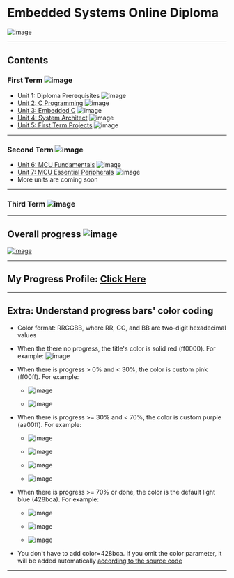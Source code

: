 # Embedded Systems Online Diploma

[![image](https://drive.google.com/uc?export=view&id=1Bcpl5OGMCVsqHlF52MFKXuOHNEaKHi92)](https://www.learn-in-depth.com/online-diploma/mahmoudhamdy.eeng%40gmail.com)

---

## Contents

### First Term ![image](https://progress-bar.xyz/100/?width=120&title=Done)

- Unit 1: Diploma Prerequisites ![image](https://progress-bar.xyz/100/?width=120&prefix=No+Exercises+)
- [Unit 2: C Programming](02_C_Programming) ![image](https://progress-bar.xyz/100/?width=120)
- [Unit 3: Embedded C](03_Embedded_C) ![image](https://progress-bar.xyz/100/?width=120)
- [Unit 4: System Architect](04_System_Architect) ![image](https://progress-bar.xyz/100/?width=120)
- [Unit 5: First Term Projects](05_First_Term_Projects) ![image](https://progress-bar.xyz/100/?width=120)

---

### Second Term ![image](https://progress-bar.xyz/15/?width=120&title=In+progress&color=ff00ff)

- [Unit 6: MCU Fundamentals](06_MCU_Fundamentals) ![image](https://progress-bar.xyz/100/?width=120)
- [Unit 7: MCU Essential Peripherals](07_MCU_Essential_Peripherals) ![image](https://progress-bar.xyz/25/?width=120)
- More units are coming soon

---

### Third Term ![image](https://progress-bar.xyz/0/?width=120&title=Not+started&color=ff0000)

---

## Overall progress ![image](https://progress-bar.xyz/1/?scale=3&title=Terms&width=240&suffix=/3&color=aa00ff)

[![image](https://drive.google.com/uc?export=view&id=1qTXTpJsj6YJ5VBOsCaO1HplVbzycyApE)](https://www.learn-in-depth.com/online-diploma/mahmoudhamdy.eeng%40gmail.com)

---

## My Progress Profile: [Click Here](https://www.learn-in-depth.com/online-diploma/mahmoudhamdy.eeng%40gmail.com)

---

## Extra: Understand progress bars' color coding

- Color format: RRGGBB, where RR, GG, and BB are two-digit hexadecimal values
- When the there no progress, the title's color is solid red (ff0000). For example: ![image](https://progress-bar.xyz/0/?width=120&title=Not+started&color=ff0000)

- When there is progress > 0% and < 30%, the color is custom pink (ff00ff). For example:
  - ![image](https://progress-bar.xyz/15/?width=120&title=In+progress&color=ff00ff)

  - ![image](https://progress-bar.xyz/29/?width=120&title=In+progress&color=ff00ff)

- When there is progress >= 30% and < 70%, the color is custom purple (aa00ff). For example:
  - ![image](https://progress-bar.xyz/30/?width=120&title=In+progress&color=aa00ff)

  - ![image](https://progress-bar.xyz/69/?width=120&title=In+progress&color=aa00ff)

  - ![image](https://progress-bar.xyz/1/?scale=3&title=Terms&width=240&suffix=/3&color=aa00ff)

  - ![image](https://progress-bar.xyz/2/?scale=3&title=Terms&width=240&suffix=/3&color=aa00ff)

- When there is progress >= 70% or done, the color is the default light blue (428bca). For example:

  - ![image](https://progress-bar.xyz/75/?width=120&title=In+progress&color=428bca)
  
  - ![image](https://progress-bar.xyz/95/?width=120&title=In+progress)
  
  - ![image](https://progress-bar.xyz/100/?width=120&title=Done)

- You don't have to add color=428bca. If you omit the color parameter, it will be added automatically [according to the source code](https://github.com/guibranco/progressbar/blob/1e478553452c7e6b05c461db1b9002cb48cb6026/app.py#L54C29-L54C35)

---
